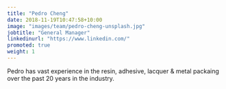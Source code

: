 ```yaml
---
title: "Pedro Cheng"
date: 2018-11-19T10:47:58+10:00
image: "images/team/pedro-cheng-unsplash.jpg"
jobtitle: "General Manager"
linkedinurl: "https://www.linkedin.com/"
promoted: true
weight: 1
---
```


Pedro has vast experience in the resin, adhesive, lacquer & metal packaing over the past 20 years in the industry.
